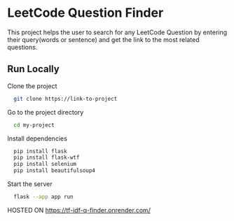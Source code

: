 
# LeetCode Question Finder

This project helps the user to search for any LeetCode Question by entering their query(words or sentence) and get the link to the most related questions.

## Run Locally

Clone the project

```bash
  git clone https://link-to-project
```

Go to the project directory

```bash
  cd my-project
```

Install dependencies

```bash
  pip install flask
  pip install flask-wtf
  pip install selenium
  pip install beautifulsoup4
```

Start the server

```bash
  flask --app app run
```

HOSTED ON https://tf-idf-q-finder.onrender.com/